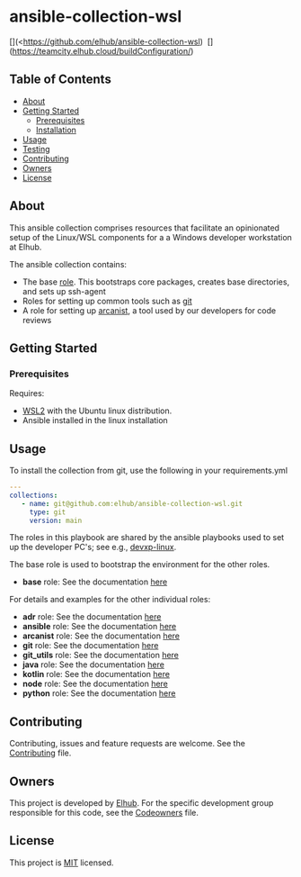 # ansible-collection-wsl

[<img src="https://img.shields.io/badge/repo-github-blue" alt="">](<https://github.com/elhub/ansible-collection-wsl)
[<img src="https://img.shields.io/badge/issues-jira-orange" alt="">](https://jira.elhub.cloud/projects/TD/issues)
[<img src="https://teamcity.elhub.cloud/app/rest/builds/buildType:(id:<!--TODO Add TeamCity project ID here -->)/statusIcon" alt="">](https://teamcity.elhub.cloud/buildConfiguration/<!--TODO Add TeamCity project ID here -->)
[<img src="https://sonar.elhub.cloud/api/project_badges/measure?project=no.elhub.devxp%3Aansible-collection-wsl&metric=alert_status" alt="">](https://sonar.elhub.cloud/dashboard?id=no.elhub.devxp%3Aansible-collection-wsl)
[<img src="https://sonar.elhub.cloud/api/project_badges/measure?project=no.elhub.devxp%3Aansible-collection-wsl&metric=ncloc" alt="">](https://sonar.elhub.cloud/dashboard?id=no.elhub.devxp%3Aansible-collection-wsl)
[<img src="https://sonar.elhub.cloud/api/project_badges/measure?project=no.elhub.devxp%3Aansible-collection-wsl&metric=bugs" alt="">](https://sonar.elhub.cloud/dashboard?id=no.elhub.devxp%3Aansible-collection-wsl)
[<img src="https://sonar.elhub.cloud/api/project_badges/measure?project=no.elhub.devxp%3Aansible-collection-wsl&metric=vulnerabilities" alt="">](https://sonar.elhub.cloud/dashboard?id=no.elhub.devxp%3Aansible-collection-wsl)
[<img src="https://sonar.elhub.cloud/api/project_badges/measure?project=no.elhub.devxp%3Aansible-collection-wsl&metric=coverage" alt="">](https://sonar.elhub.cloud/dashboard?id=no.elhub.devxp%3Aansible-collection-wsl)

## Table of Contents

* [About](#about)
* [Getting Started](#getting-started)
  * [Prerequisites](#prerequisites)
  * [Installation](#installation)
* [Usage](#usage)
* [Testing](#testing)
* [Contributing](#contributing)
* [Owners](#owners)
* [License](#license)


## About

This ansible collection comprises resources that facilitate an opinionated setup of the Linux/WSL components for a
a Windows developer workstation at Elhub.

The ansible collection contains:

* The base [role](https://github.com/elhub/ansible-collection-wsl/tree/main/roles/base). This bootstraps core packages,
creates base directories, and sets up ssh-agent
* Roles for setting up common tools such as [git](https://github.com/elhub/ansible-collection-wsl/tree/main/roles/git)
* A role for setting up [arcanist](https://github.com/elhub/ansible-collection-wsl/tree/main/roles/arcanist), a tool
used by our developers for code reviews

## Getting Started

### Prerequisites

Requires:
- [WSL2](https://docs.microsoft.com/en-us/windows/wsl/install) with the Ubuntu linux distribution.
- Ansible installed in the linux installation

## Usage

To install the collection from git, use the following in your requirements.yml
```yaml
---
collections:
   - name: git@github.com:elhub/ansible-collection-wsl.git
     type: git
     version: main
```

The roles in this playbook are shared by the ansible playbooks used to set up the developer PC's; see e.g.,
[devxp-linux](https://github.com/elhub/devxp-linux).

The base role is used to bootstrap the environment for the other roles.

* **base** role: See the documentation [here](https://github.com/elhub/ansible-collection-wsl/blob/main/roles/base/README.md)

For details and examples for the other individual roles:

* **adr** role: See the documentation [here](https://github.com/elhub/ansible-collection-wsl/blob/main/roles/adr/README.md)
* **ansible** role: See the documentation [here](https://github.com/elhub/ansible-collection-wsl/blob/main/roles/ansible/README.md)
* **arcanist** role: See the documentation [here](https://github.com/elhub/ansible-collection-wsl/blob/main/roles/arcanist/README.md)
* **git** role: See the documentation [here](https://github.com/elhub/ansible-collection-wsl/blob/main/roles/git/README.md)
* **git_utils** role: See the documentation [here](https://github.com/elhub/ansible-collection-wsl/blob/main/roles/git_utils/README.md)
* **java** role: See the documentation [here](https://github.com/elhub/ansible-collection-wsl/blob/main/roles/java/README.md)
* **kotlin** role: See the documentation [here](https://github.com/elhub/ansible-collection-wsl/blob/main/roles/kotlin/README.md)
* **node** role: See the documentation [here](https://github.com/elhub/ansible-collection-wsl/blob/main/roles/node/README.md)
* **python** role: See the documentation [here](https://github.com/elhub/ansible-collection-wsl/blob/main/roles/python/README.md)

## Contributing

Contributing, issues and feature requests are welcome. See the
[Contributing](https://github.com/elhub/ansible-collection-wsl/blob/main/CONTRIBUTING.md) file.

## Owners

This project is developed by [Elhub](https://wwww.elhub.no). For the specific development group responsible for this
code, see the [Codeowners](https://github.com/elhub/ansible-collection-wsl/blob/main/CODEOWNERS) file.

## License

This project is [MIT](https://github.com/elhub/ansible-collection-wsl/blob/main/LICENSE.md) licensed.
